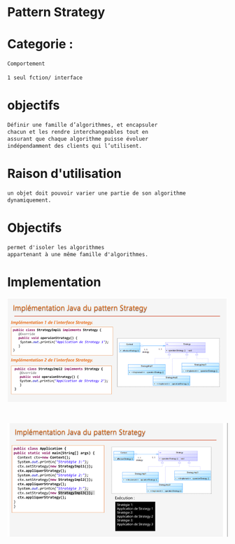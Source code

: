 # Pattern Strategy

# Categorie : 
```
Comportement

1 seul fction/ interface

```


# objectifs
```
Définir une famille d’algorithmes, et encapsuler
chacun et les rendre interchangeables tout en
assurant que chaque algorithme puisse évoluer
indépendamment des clients qui l’utilisent.

```

# Raison d'utilisation
```
un objet doit pouvoir varier une partie de son algorithme dynamiquement.

```


# Objectifs
```
permet d'isoler les algorithmes
appartenant à une même famille d'algorithmes.

```

# Implementation

<p align="center">
    <img src="./imgs/2.png">
</p>

<br>
<p align="center">
    <img src="./imgs/3.png">
</p>